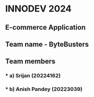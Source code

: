 # INNODEV 2024<br>
## E-commerce Application<br>
## Team name - ByteBusters<br>
## Team members<br>
### * a) Srijan (20224162)<br>
### * b) Anish Pandey (20223039)
 
